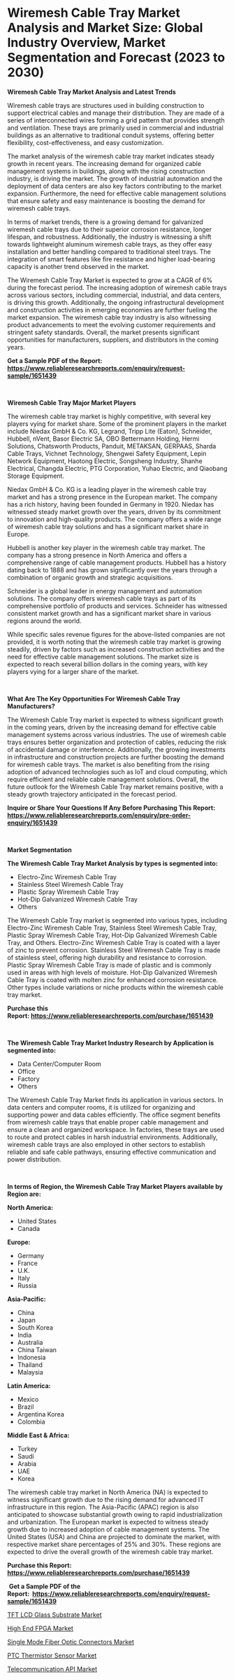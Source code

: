 <p><h1>Wiremesh Cable Tray Market Analysis and Market Size: Global Industry Overview, Market Segmentation and Forecast (2023 to 2030)</h1></p><p><strong>Wiremesh Cable Tray Market Analysis and Latest Trends</strong></p>
<p><p>Wiremesh cable trays are structures used in building construction to support electrical cables and manage their distribution. They are made of a series of interconnected wires forming a grid pattern that provides strength and ventilation. These trays are primarily used in commercial and industrial buildings as an alternative to traditional conduit systems, offering better flexibility, cost-effectiveness, and easy customization.</p><p>The market analysis of the wiremesh cable tray market indicates steady growth in recent years. The increasing demand for organized cable management systems in buildings, along with the rising construction industry, is driving the market. The growth of industrial automation and the deployment of data centers are also key factors contributing to the market expansion. Furthermore, the need for effective cable management solutions that ensure safety and easy maintenance is boosting the demand for wiremesh cable trays.</p><p>In terms of market trends, there is a growing demand for galvanized wiremesh cable trays due to their superior corrosion resistance, longer lifespan, and robustness. Additionally, the industry is witnessing a shift towards lightweight aluminum wiremesh cable trays, as they offer easy installation and better handling compared to traditional steel trays. The integration of smart features like fire resistance and higher load-bearing capacity is another trend observed in the market.</p><p>The Wiremesh Cable Tray Market is expected to grow at a CAGR of 6% during the forecast period. The increasing adoption of wiremesh cable trays across various sectors, including commercial, industrial, and data centers, is driving this growth. Additionally, the ongoing infrastructural development and construction activities in emerging economies are further fueling the market expansion. The wiremesh cable tray industry is also witnessing product advancements to meet the evolving customer requirements and stringent safety standards. Overall, the market presents significant opportunities for manufacturers, suppliers, and distributors in the coming years.</p></p>
<p><strong>Get a Sample PDF of the Report:&nbsp; <a href="https://www.reliableresearchreports.com/enquiry/request-sample/1651439">https://www.reliableresearchreports.com/enquiry/request-sample/1651439</a></strong></p>
<p>&nbsp;</p>
<p><strong>Wiremesh Cable Tray Major Market Players</strong></p>
<p><p>The wiremesh cable tray market is highly competitive, with several key players vying for market share. Some of the prominent players in the market include Niedax GmbH & Co. KG, Legrand, Tripp Lite (Eaton), Schneider, Hubbell, nVent, Basor Electric SA, OBO Bettermann Holding, Hermi Solutions, Chatsworth Products, Panduit, METAKSAN, GERPAAS, Sharda Cable Trays, Vichnet Technology, Shengwei Safety Equipment, Lepin Network Equipment, Haotong Electric, Songsheng Industry, Shanhe Electrical, Changda Electric, PTG Corporation, Yuhao Electric, and Qiaobang Storage Equipment.</p><p>Niedax GmbH & Co. KG is a leading player in the wiremesh cable tray market and has a strong presence in the European market. The company has a rich history, having been founded in Germany in 1920. Niedax has witnessed steady market growth over the years, driven by its commitment to innovation and high-quality products. The company offers a wide range of wiremesh cable tray solutions and has a significant market share in Europe.</p><p>Hubbell is another key player in the wiremesh cable tray market. The company has a strong presence in North America and offers a comprehensive range of cable management products. Hubbell has a history dating back to 1888 and has grown significantly over the years through a combination of organic growth and strategic acquisitions.</p><p>Schneider is a global leader in energy management and automation solutions. The company offers wiremesh cable trays as part of its comprehensive portfolio of products and services. Schneider has witnessed consistent market growth and has a significant market share in various regions around the world.</p><p>While specific sales revenue figures for the above-listed companies are not provided, it is worth noting that the wiremesh cable tray market is growing steadily, driven by factors such as increased construction activities and the need for effective cable management solutions. The market size is expected to reach several billion dollars in the coming years, with key players vying for a larger share of the market.</p></p>
<p>&nbsp;</p>
<p><strong>What Are The Key Opportunities For Wiremesh Cable Tray Manufacturers?</strong></p>
<p><p>The Wiremesh Cable Tray market is expected to witness significant growth in the coming years, driven by the increasing demand for effective cable management systems across various industries. The use of wiremesh cable trays ensures better organization and protection of cables, reducing the risk of accidental damage or interference. Additionally, the growing investments in infrastructure and construction projects are further boosting the demand for wiremesh cable trays. The market is also benefiting from the rising adoption of advanced technologies such as IoT and cloud computing, which require efficient and reliable cable management solutions. Overall, the future outlook for the Wiremesh Cable Tray market remains positive, with a steady growth trajectory anticipated in the forecast period.</p></p>
<p><strong>Inquire or Share Your Questions If Any Before Purchasing This Report: <a href="https://www.reliableresearchreports.com/enquiry/pre-order-enquiry/1651439">https://www.reliableresearchreports.com/enquiry/pre-order-enquiry/1651439</a></strong></p>
<p>&nbsp;</p>
<p><strong>Market Segmentation</strong></p>
<p><strong>The Wiremesh Cable Tray Market Analysis by types is segmented into:</strong></p>
<p><ul><li>Electro-Zinc Wiremesh Cable Tray</li><li>Stainless Steel Wiremesh Cable Tray</li><li>Plastic Spray Wiremesh Cable Tray</li><li>Hot-Dip Galvanized Wiremesh Cable Tray</li><li>Others</li></ul></p>
<p><p>The Wiremesh Cable Tray market is segmented into various types, including Electro-Zinc Wiremesh Cable Tray, Stainless Steel Wiremesh Cable Tray, Plastic Spray Wiremesh Cable Tray, Hot-Dip Galvanized Wiremesh Cable Tray, and Others. Electro-Zinc Wiremesh Cable Tray is coated with a layer of zinc to prevent corrosion. Stainless Steel Wiremesh Cable Tray is made of stainless steel, offering high durability and resistance to corrosion. Plastic Spray Wiremesh Cable Tray is made of plastic and is commonly used in areas with high levels of moisture. Hot-Dip Galvanized Wiremesh Cable Tray is coated with molten zinc for enhanced corrosion resistance. Other types include variations or niche products within the wiremesh cable tray market.</p></p>
<p><strong>Purchase this Report:&nbsp;<a href="https://www.reliableresearchreports.com/purchase/1651439">https://www.reliableresearchreports.com/purchase/1651439</a></strong></p>
<p>&nbsp;</p>
<p><strong>The Wiremesh Cable Tray Market Industry Research by Application is segmented into:</strong></p>
<p><ul><li>Data Center/Computer Room</li><li>Office</li><li>Factory</li><li>Others</li></ul></p>
<p><p>The Wiremesh Cable Tray Market finds its application in various sectors. In data centers and computer rooms, it is utilized for organizing and supporting power and data cables efficiently. The office segment benefits from wiremesh cable trays that enable proper cable management and ensure a clean and organized workspace. In factories, these trays are used to route and protect cables in harsh industrial environments. Additionally, wiremesh cable trays are also employed in other sectors to establish reliable and safe cable pathways, ensuring effective communication and power distribution.</p></p>
<p>&nbsp;</p>
<p><strong>In terms of Region, the Wiremesh Cable Tray Market Players available by Region are:</strong></p>
<p>
    <p> <strong> North America: </strong>
        <ul>
            <li>United States</li>
            <li>Canada</li>
        </ul>
        </p> 
    <p> <strong> Europe: </strong>
        <ul>
            <li>Germany</li>
            <li>France</li>
            <li>U.K.</li>
            <li>Italy</li>
            <li>Russia</li>
        </ul>
        </p> 
    <p> <strong> Asia-Pacific: </strong>
        <ul>
            <li>China</li>
            <li>Japan</li>
            <li>South Korea</li>
            <li>India</li>
            <li>Australia</li>
            <li>China Taiwan</li>
            <li>Indonesia</li>
            <li>Thailand</li>
            <li>Malaysia</li>
        </ul>
        </p> 
    <p> <strong> Latin America: </strong>
        <ul>
            <li>Mexico</li>
            <li>Brazil</li>
            <li>Argentina Korea</li>
            <li>Colombia</li>
        </ul>
        </p> 
    <p> <strong> Middle East & Africa: </strong>
        <ul>
            <li>Turkey</li>
            <li>Saudi</li>
            <li>Arabia</li>
            <li>UAE</li>
            <li>Korea</li>
        </ul>
    </p>
    </p>
<p><p>The wiremesh cable tray market in North America (NA) is expected to witness significant growth due to the rising demand for advanced IT infrastructure in this region. The Asia-Pacific (APAC) region is also anticipated to showcase substantial growth owing to rapid industrialization and urbanization. The European market is expected to witness steady growth due to increased adoption of cable management systems. The United States (USA) and China are projected to dominate the market, with respective market share percentages of 25% and 30%. These regions are expected to drive the overall growth of the wiremesh cable tray market.</p></p>
<p><strong>Purchase this Report: <a href="https://www.reliableresearchreports.com/purchase/1651439">https://www.reliableresearchreports.com/purchase/1651439</a></strong></p>
<p>&nbsp;<strong>Get a Sample PDF of the Report:&nbsp;&nbsp;<a href="https://www.reliableresearchreports.com/enquiry/request-sample/1651439">https://www.reliableresearchreports.com/enquiry/request-sample/1651439</a></strong></p>
<p><strong></strong></p>
<p><p><a href="https://medium.com/@wine.sight.theme/tft-lcd-glass-substrate-market-trends-and-market-analysis-forecasted-for-period-2023-2030-372815e244f4">TFT LCD Glass Substrate Market</a></p><p><a href="https://medium.com/@carolhunter1939/decoding-high-end-fpga-market-metrics-market-share-trends-and-growth-patterns-d52ede57d707">High End FPGA Market</a></p><p><a href="https://medium.com/@sarahcornish2022/single-mode-fiber-optic-connectors-market-focuses-on-market-share-size-and-projected-forecast-till-820f0d5b5aa3">Single Mode Fiber Optic Connectors Market</a></p><p><a href="https://medium.com/@donnakelly19891/ptc-thermistor-sensor-market-exploring-market-share-market-trends-and-future-growth-7a879dd9b0cd">PTC Thermistor Sensor Market</a></p><p><a href="https://medium.com/@justicelang2023/telecommunication-api-market-size-and-market-trends-complete-industry-overview-2023-to-2030-3ead86916f60">Telecommunication API Market</a></p></p>